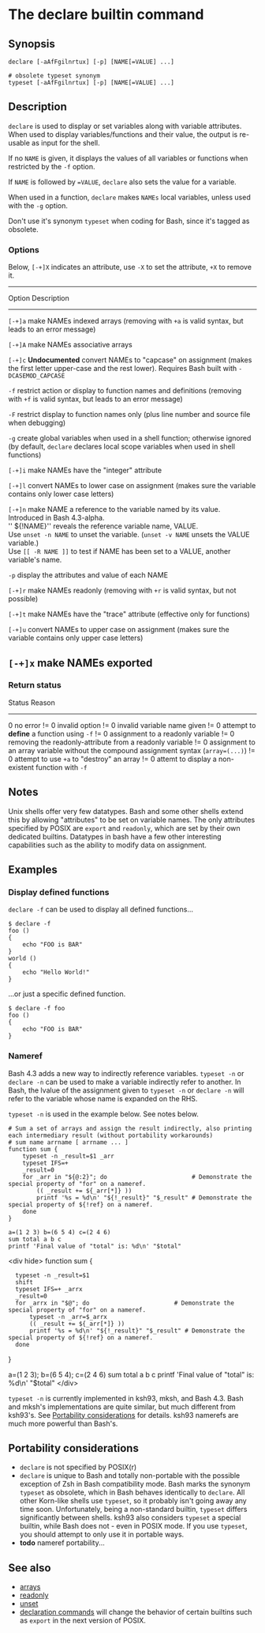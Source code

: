 # The declare builtin command

## Synopsis

    declare [-aAfFgilnrtux] [-p] [NAME[=VALUE] ...]

    # obsolete typeset synonym
    typeset [-aAfFgilnrtux] [-p] [NAME[=VALUE] ...]

## Description

`declare` is used to display or set variables along with variable
attributes. When used to display variables/functions and their value,
the output is re-usable as input for the shell.

If no `NAME` is given, it displays the values of all variables or
functions when restricted by the `-f` option.

If `NAME` is followed by `=VALUE`, `declare` also sets the value for a
variable.

When used in a function, `declare` makes `NAMEs` local variables, unless
used with the `-g` option.

Don\'t use it\'s synonym `typeset` when coding for Bash, since it\'s
tagged as obsolete.

### Options

Below, `[-+]X` indicates an attribute, use `-X` to set the attribute,
`+X` to remove it.

  ----------------------------------------------------------------------------------------------------------------------------------------------------------------------------
  Option    Description
  --------- ------------------------------------------------------------------------------------------------------------------------------------------------------------------
  `[-+]a`   make NAMEs indexed arrays (removing with `+a` is valid syntax, but leads to an error message)

  `[-+]A`   make NAMEs associative arrays

  `[-+]c`   **Undocumented** convert NAMEs to \"capcase\" on assignment (makes the first letter upper-case and the rest lower). Requires Bash built with `-DCASEMOD_CAPCASE`

  `-f`      restrict action or display to function names and definitions (removing with `+f` is valid syntax, but leads to an error message)

  `-F`      restrict display to function names only (plus line number and source file when debugging)

  `-g`      create global variables when used in a shell function; otherwise ignored (by default, `declare` declares local scope variables when used in shell functions)

  `[-+]i`   make NAMEs have the \"integer\" attribute

  `[-+]l`   convert NAMEs to lower case on assignment (makes sure the variable contains only lower case letters)

  `[-+]n`   make NAME a reference to the variable named by its value. Introduced in Bash 4.3-alpha.\
            \'\' \${!NAME}\'\' reveals the reference variable name, VALUE.\
            Use `unset -n NAME` to unset the variable. (`unset -v NAME` unsets the VALUE variable.)\
            Use `[[ -R NAME ]]` to test if NAME has been set to a VALUE, another variable\'s name.

  `-p`      display the attributes and value of each NAME

  `[-+]r`   make NAMEs readonly (removing with `+r` is valid syntax, but not possible)

  `[-+]t`   make NAMEs have the \"trace\" attribute (effective only for functions)

  `[-+]u`   convert NAMEs to upper case on assignment (makes sure the variable contains only upper case letters)

  `[-+]x`   make NAMEs exported
  ----------------------------------------------------------------------------------------------------------------------------------------------------------------------------

### Return status

  Status   Reason
  -------- ----------------------------------------------------------------------------------------
  0        no error
  != 0     invalid option
  != 0     invalid variable name given
  != 0     attempt to **define** a function using `-f`
  != 0     assignment to a readonly variable
  != 0     removing the readonly-attribute from a readonly variable
  != 0     assignment to an array variable without the compound assignment syntax (`array=(...)`)
  != 0     attempt to use `+a` to \"destroy\" an array
  != 0     attemt to display a non-existent function with `-f`

## Notes

Unix shells offer very few datatypes. Bash and some other shells extend
this by allowing \"attributes\" to be set on variable names. The only
attributes specified by POSIX are `export` and `readonly`, which are set
by their own dedicated builtins. Datatypes in bash have a few other
interesting capabilities such as the ability to modify data on
assignment.

## Examples

### Display defined functions

`declare -f` can be used to display all defined functions\...

    $ declare -f
    foo () 
    { 
        echo "FOO is BAR"
    }
    world () 
    { 
        echo "Hello World!"
    }

\...or just a specific defined function.

    $ declare -f foo
    foo () 
    { 
        echo "FOO is BAR"
    }

### Nameref

Bash 4.3 adds a new way to indirectly reference variables. `typeset -n`
or `declare -n` can be used to make a variable indirectly refer to
another. In Bash, the lvalue of the assignment given to `typeset -n` or
`declare -n` will refer to the variable whose name is expanded on the
RHS.

`typeset -n` is used in the example below. See notes below.

    # Sum a set of arrays and assign the result indirectly, also printing each intermediary result (without portability workarounds)
    # sum name arrname [ arrname ... ]
    function sum {
        typeset -n _result=$1 _arr
        typeset IFS=+
        _result=0
        for _arr in "${@:2}"; do                        # Demonstrate the special property of "for" on a nameref.
            (( _result += ${_arr[*]} ))
            printf '%s = %d\n' "${!_result}" "$_result" # Demonstrate the special property of ${!ref} on a nameref.
        done
    }

    a=(1 2 3) b=(6 5 4) c=(2 4 6)
    sum total a b c
    printf 'Final value of "total" is: %d\n' "$total"

\<div hide\> function sum {

      typeset -n _result=$1
      shift
      typeset IFS=+ _arrx
      _result=0
      for _arrx in "$@"; do                        # Demonstrate the special property of "for" on a nameref.
          typeset -n _arr=$_arrx
          (( _result += ${_arr[*]} ))
          printf '%s = %d\n' "${!_result}" "$_result" # Demonstrate the special property of ${!ref} on a nameref.
      done

}

a=(1 2 3); b=(6 5 4); c=(2 4 6) sum total a b c printf \'Final value of
\"total\" is: %d\\n\' \"\$total\" \</div\>

`typeset -n` is currently implemented in ksh93, mksh, and Bash 4.3. Bash
and mksh\'s implementations are quite similar, but much different from
ksh93\'s. See [Portability considerations](#portability_considerations)
for details. ksh93 namerefs are much more powerful than Bash\'s.

## Portability considerations

-   `declare` is not specified by POSIX(r)
-   `declare` is unique to Bash and totally non-portable with the
    possible exception of Zsh in Bash compatibility mode. Bash marks the
    synonym `typeset` as obsolete, which in Bash behaves identically to
    `declare`. All other Korn-like shells use `typeset`, so it probably
    isn\'t going away any time soon. Unfortunately, being a non-standard
    builtin, `typeset` differs significantly between shells. ksh93 also
    considers `typeset` a special builtin, while Bash does not - even in
    POSIX mode. If you use `typeset`, you should attempt to only use it
    in portable ways.
-   **todo** nameref portability\...

## See also

-   [arrays](/syntax/arrays)
-   [readonly](/commands/builtin/readonly)
-   [unset](/commands/builtin/unset)
-   [declaration commands](http://austingroupbugs.net/view.php?id=351)
    will change the behavior of certain builtins such as `export` in the
    next version of POSIX.
